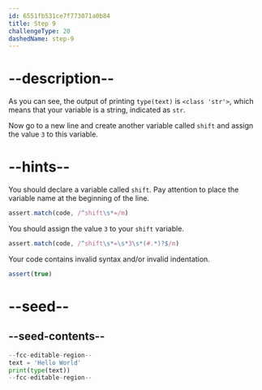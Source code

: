 ```yaml
---
id: 6551fb531ce7f773071a0b84
title: Step 9
challengeType: 20
dashedName: step-9
---
```


# --description--

As you can see, the output of printing `type(text)` is `<class 'str'>`, which means that your variable is a string, indicated as `str`.

Now go to a new line and create another variable called `shift` and assign the value `3` to this variable.

# --hints--

You should declare a variable called `shift`. Pay attention to place the variable name at the beginning of the line.

```js
assert.match(code, /^shift\s*=/m)
```

You should assign the value `3` to your `shift` variable.

```js
assert.match(code, /^shift\s*=\s*3\s*(#.*)?$/m)
```

Your code contains invalid syntax and/or invalid indentation.

```js
assert(true)
```

# --seed--

## --seed-contents--

```py
--fcc-editable-region--
text = 'Hello World'
print(type(text))
--fcc-editable-region--
```
